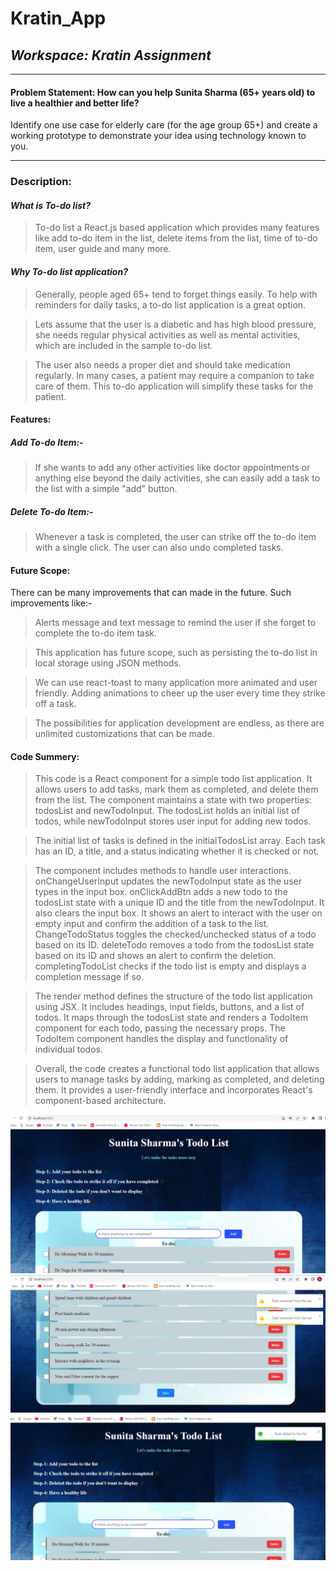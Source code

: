 # Kratin_App

## _Workspace: Kratin Assignment_
---
#### Problem Statement: How can you help Sunita Sharma (65+ years old) to live a healthier and better life?

Identify one use case for elderly care (for the age group 65+) and create a working prototype to demonstrate your idea using technology known to you.
___
### Description:

#### *What is To-do list?*

> To-do list a React.js based application which provides many features like add to-do item in the list, delete items from the list, time of to-do item, user guide and many more.

#### *Why To-do list application?*

> Generally, people aged 65+ tend to forget things easily. To help with reminders for daily tasks, a to-do list application is a great option.

> Lets assume that the user is a diabetic and has high blood pressure, she needs regular physical activities as well as mental activities, which are included in the sample to-do list.

> The user also needs a proper diet and should take medication regularly. In many cases, a patient may require a companion to take care of them. This to-do application will simplify these tasks for the patient.

#### Features:

##### *Add To-do Item:-*

> If she wants to add any other activities like doctor appointments or anything else beyond the daily activities, she can easily add a task to the list with a simple "add" button.

##### *Delete To-do Item:-*


> Whenever a task is completed, the user can strike off the to-do item with a single click. The user can also undo completed tasks.


#### Future Scope:

There can be many improvements that can made in the future. Such improvements like:-

> Alerts message and text message to remind the user if she forget to complete the to-do item task.

> This application has future scope, such as persisting the to-do list in local storage using JSON methods.

> We can use react-toast to many application more animated and user friendly. Adding animations to cheer up the user every time they strike off a task.

> The possibilities for application development are endless, as there are unlimited customizations that can be made.

#### Code Summery:

> This code is a React component for a simple todo list application. It allows users to add tasks, mark them as completed, and delete them from the list. The component maintains a state with two properties: todosList and newTodoInput. The todosList holds an initial list of todos, while newTodoInput stores user input for adding new todos.

> The initial list of tasks is defined in the initialTodosList array. Each task has an ID, a title, and a status indicating whether it is checked or not.

> The component includes methods to handle user interactions. onChangeUserInput updates the newTodoInput state as the user types in the input box. onClickAddBtn adds a new todo to the todosList state with a unique ID and the title from the newTodoInput. It also clears the input box. It shows an alert to interact with the user on empty input and confirm the addition of a task to the list. ChangeTodoStatus toggles the checked/unchecked status of a todo based on its ID. deleteTodo removes a todo from the todosList state based on its ID and shows an alert to confirm the deletion. completingTodoList checks if the todo list is empty and displays a completion message if so.

> The render method defines the structure of the todo list application using JSX. It includes headings, input fields, buttons, and a list of todos. It maps through the todosList state and renders a TodoItem component for each todo, passing the necessary props. The TodoItem component handles the display and functionality of individual todos.

> Overall, the code creates a functional todo list application that allows users to manage tasks by adding, marking as completed, and deleting them. It provides a user-friendly interface and incorporates React's component-based architecture.


![Project Image 1](https://github.com/thisway2shubham/Kratin_App/blob/master/Screenshot%202023-06-12%20152017.png)
![Project Image 2](https://github.com/thisway2shubham/Kratin_App/blob/master/Screenshot%202023-06-12%20151203.png)
![Project Image 3](https://github.com/thisway2shubham/Kratin_App/blob/master/Screenshot%202023-06-12%20151259.png)

